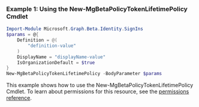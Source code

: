 ### Example 1: Using the New-MgBetaPolicyTokenLifetimePolicy Cmdlet
```powershell
Import-Module Microsoft.Graph.Beta.Identity.SignIns
$params = @{
	Definition = @(
		"definition-value"
	)
	DisplayName = "displayName-value"
	IsOrganizationDefault = $true
}
New-MgBetaPolicyTokenLifetimePolicy -BodyParameter $params
```
This example shows how to use the New-MgBetaPolicyTokenLifetimePolicy Cmdlet.
To learn about permissions for this resource, see the [permissions reference](/graph/permissions-reference).
